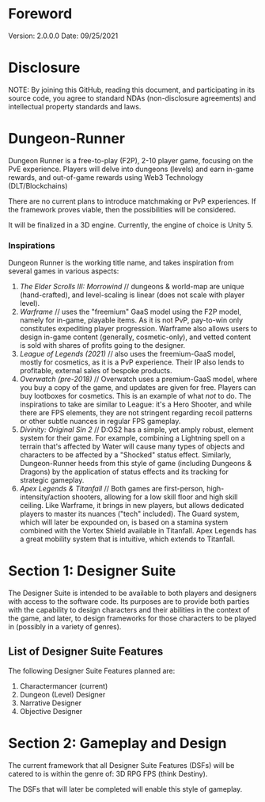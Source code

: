# Foreword
Version: 2.0.0.0
Date: 09/25/2021

# Disclosure
NOTE: By joining this GitHub, reading this document, and participating in its source code, you agree to standard NDAs (non-disclosure agreements) and intellectual property standards and laws.

# Dungeon-Runner
Dungeon Runner is a free-to-play (F2P), 2-10 player game, focusing on the PvE experience. Players will delve into dungeons (levels) and earn in-game rewards, and out-of-game rewards using Web3 Technology (DLT/Blockchains)

There are no current plans to introduce matchmaking or PvP experiences. If the framework proves viable, then the possibilities will be considered.

It will be finalized in a 3D engine. Currently, the engine of choice is Unity 5.

### Inspirations
Dungeon Runner is the working title name, and takes inspiration from several games in various aspects:

1. _The Elder Scrolls III: Morrowind_ // dungeons & world-map are unique (hand-crafted), and level-scaling is linear (does not scale with player level).
2. _Warframe_ // uses the "freemium" GaaS model using the F2P model, namely for in-game, playable items. As it is not PvP, pay-to-win only constitutes expediting player progression. Warframe also allows users to design in-game content (generally, cosmetic-only), and vetted content is sold with shares of profits going to the designer.
3. _League of Legends (2021)_ // also uses the freemium-GaaS model, mostly for cosmetics, as it is a PvP experience. Their IP also lends to profitable, external sales of bespoke products.
4. _Overwatch (pre-2018)_ // Overwatch uses a premium-GaaS model, where you buy a copy of the game, and updates are given for free. Players can buy lootboxes for cosmetics. This is an example of what _not_ to do. The inspirations to take are similar to League: it's a Hero Shooter, and while there are FPS elements, they are not stringent regarding recoil patterns or other subtle nuances in regular FPS gameplay.
5. _Divinity: Original Sin 2_ // D:OS2 has a simple, yet amply robust, element system for their game. For example, combining a Lightning spell on a terrain that's affected by Water will cause many types of objects and characters to be affected by a "Shocked" status effect. Similarly, Dungeon-Runner heeds from this style of game (including Dungeons & Dragons) by the application of status effects and its tracking for strategic gameplay.
6. _Apex Legends & Titanfall_ // Both games are first-person, high-intensity/action shooters, allowing for a low skill floor and high skill ceiling. Like Warframe, it brings in new players, but allows dedicated players to master its nuances ("tech" included). The Guard system, which will later be expounded on, is based on a stamina system combined with the Vortex Shield available in Titanfall. Apex Legends has a great mobility system that is intuitive, which extends to Titanfall.

# Section 1: Designer Suite
The Designer Suite is intended to be available to both players and designers with access to the software code. Its purposes are to provide both parties with the capability to design characters and their abilities in the context of the game, and later, to design frameworks for those characters to be played in (possibly in a variety of genres).

## List of Designer Suite Features

The following Designer Suite Features planned are:
1. Charactermancer (current)
2. Dungeon (Level) Designer
3. Narrative Designer
4. Objective Designer

# Section 2: Gameplay and Design
The current framework that all Designer Suite Features (DSFs) will be catered to is within the genre of: 3D RPG FPS (think Destiny).

The DSFs that will later be completed will enable this style of gameplay.
